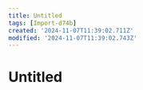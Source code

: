 ```yaml
---
title: Untitled
tags: [Import-d74b]
created: '2024-11-07T11:39:02.711Z'
modified: '2024-11-07T11:39:02.743Z'
---
```


# Untitled
